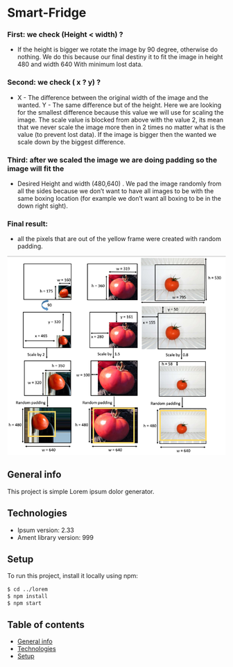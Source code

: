 # Smart-Fridge


### First: we check (Height < width) ?
* If the height is bigger we rotate the image by 90 degree, otherwise do nothing.
We do this because our final destiny it to fit the image in height 480 and width 640
With minimum lost data.


### Second: we check ( x ? y) ?
* X - The difference between the original width of the image and the wanted.
Y -  The same difference but of the height.
Here we are looking for the smallest difference because this value we will use for
scaling the image.
The scale value is blocked from above with the value 2, its mean that we never
scale the image more then in 2 times no matter what is the value 
(to prevent lost data).
If the image is bigger then the wanted we scale down by the biggest difference.


### Third: after we scaled the image we are doing padding so the image will fit the 
* Desired Height and width (480,640) .
We pad the image randomly from all the sides because we don’t want to have 
all images to be with the same boxing location (for example we don’t want 
all boxing to be in the down right sight).


### Final result: 
* all the pixels that are out of the yellow frame were created with
 random padding.


![Algorithm schema](Снимок.PNG)


## General info
This project is simple Lorem ipsum dolor generator.
	
## Technologies




* Ipsum version: 2.33
* Ament library version: 999
	
## Setup
To run this project, install it locally using npm:

```
$ cd ../lorem
$ npm install
$ npm start
```


## Table of contents
* [General info](#general-info)
* [Technologies](#technologies)
* [Setup](#setup)



